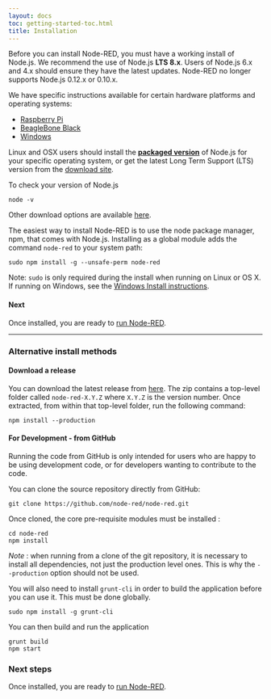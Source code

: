 ```yaml
---
layout: docs
toc: getting-started-toc.html
title: Installation
---
```


Before you can install Node-RED, you must have a working install of Node.js. We recommend the use of Node.js **LTS 8.x**. Users of Node.js 6.x and 4.x should ensure they have the latest updates. Node-RED no longer supports Node.js 0.12.x or 0.10.x.

We have specific instructions available for certain hardware platforms and operating systems:

 - [Raspberry Pi](../hardware/raspberrypi)
 - [BeagleBone Black](../hardware/beagleboneblack)
 - [Windows](../platforms/windows)

Linux and OSX users should install the **[packaged version](https://nodejs.org/en/download/package-manager/)**
of Node.js for your specific operating system, or get the latest Long Term Support (LTS) version from the [download site](https://nodejs.org/en/download/).

To check your version of Node.js

    node -v

Other download options are available [here](https://nodejs.org/dist/latest-v8.x/).


The easiest way to install Node-RED is to use the node package manager, npm, that comes with Node.js.
Installing as a global module adds the command `node-red` to your system path:

    sudo npm install -g --unsafe-perm node-red

<div class="doc-callout">
Note: <code>sudo</code> is only required during the install when running on Linux or OS X. If
running on Windows, see the <a href="../platforms/windows">Windows Install instructions</a>.
</div>

#### Next

Once installed, you are ready to [run Node-RED](running).

----

### Alternative install methods

#### Download a release

You can download the latest release from [here](https://github.com/node-red/node-red/releases/latest).
The zip contains a top-level folder called `node-red-X.Y.Z` where `X.Y.Z` is the
version number. Once extracted, from within that top-level folder, run the
following command:

    npm install --production

#### For Development - from GitHub

Running the code from GitHub is only intended for users who are happy to be using
development code, or for developers wanting to contribute to the code.

You can clone the source repository directly from GitHub:

    git clone https://github.com/node-red/node-red.git

Once cloned, the core pre-requisite modules must be installed :

    cd node-red
    npm install

<div class="doc-callout">
<em>Note</em> : when running from a clone of the git repository, it is necessary
to install all dependencies, not just the production level ones. This is why the
 <code>--production</code> option should not be used.
</div>

You will also need to install `grunt-cli` in order to build the application before
you can use it. This must be done globally.

    sudo npm install -g grunt-cli

You can then build and run the application

    grunt build
    npm start

### Next steps

Once installed, you are ready to [run Node-RED](running).
